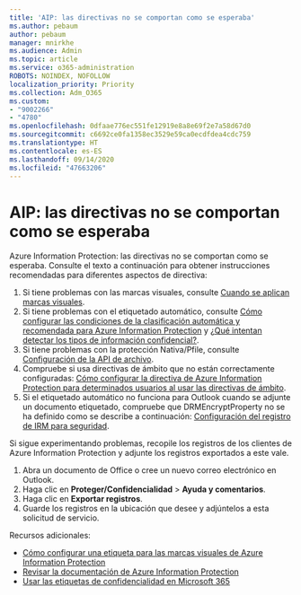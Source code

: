 ```yaml
---
title: 'AIP: las directivas no se comportan como se esperaba'
ms.author: pebaum
author: pebaum
manager: mnirkhe
ms.audience: Admin
ms.topic: article
ms.service: o365-administration
ROBOTS: NOINDEX, NOFOLLOW
localization_priority: Priority
ms.collection: Adm_O365
ms.custom:
- "9002266"
- "4780"
ms.openlocfilehash: 0dfaae776ec551fe12919e8a8e69f2e7a58d67d0
ms.sourcegitcommit: c6692ce0fa1358ec3529e59ca0ecdfdea4cdc759
ms.translationtype: HT
ms.contentlocale: es-ES
ms.lasthandoff: 09/14/2020
ms.locfileid: "47663206"
---
```

# <a name="aip-policies-not-behaving-as-expected"></a>AIP: las directivas no se comportan como se esperaba

Azure Information Protection: las directivas no se comportan como se esperaba. Consulte el texto a continuación para obtener instrucciones recomendadas para diferentes aspectos de directiva:

1. Si tiene problemas con las marcas visuales, consulte [Cuando se aplican marcas visuales](https://docs.microsoft.com/azure/information-protection/configure-policy-markings#when-visual-markings-are-applied).
2. Si tiene problemas con el etiquetado automático, consulte [Cómo configurar las condiciones de la clasificación automática y recomendada para Azure Information Protection](https://docs.microsoft.com/azure/information-protection/configure-policy-classification) y [¿Qué intentan detectar los tipos de información confidencial?](https://docs.microsoft.com/microsoft-365/compliance/sensitive-information-type-entity-definitions).
3. Si tiene problemas con la protección Nativa/Pfile, consulte [Configuración de la API de archivo](https://docs.microsoft.com/azure/information-protection/develop/file-api-configuration).
4. Compruebe si usa directivas de ámbito que no están correctamente configuradas: [Cómo configurar la directiva de Azure Information Protection para determinados usuarios al usar las directivas de ámbito](https://docs.microsoft.com/azure/information-protection/configure-policy-scope).
5. Si el etiquetado automático no funciona para Outlook cuando se adjunte un documento etiquetado, compruebe que DRMEncryptProperty no se ha definido como se describe a continuación: [Configuración del registro de IRM para seguridad](https://docs.microsoft.com/deployoffice/security/protect-sensitive-messages-and-documents-by-using-irm-in-office#office-2016-irm-registry-key-options).

Si sigue experimentando problemas, recopile los registros de los clientes de Azure Information Protection y adjunte los registros exportados a este vale.

1. Abra un documento de Office o cree un nuevo correo electrónico en Outlook.
2. Haga clic en **Proteger/Confidencialidad** > **Ayuda y comentarios**.
3. Haga clic en **Exportar registros**.
4. Guarde los registros en la ubicación que desee y adjúntelos a esta solicitud de servicio.

Recursos adicionales:

- [Cómo configurar una etiqueta para las marcas visuales de Azure Information Protection](https://docs.microsoft.com/azure/information-protection/configure-policy-markings)
- [Revisar la documentación de Azure Information Protection](https://docs.microsoft.com/azure/information-protection/what-is-information-protection)
- [Usar las etiquetas de confidencialidad en Microsoft 365](https://docs.microsoft.com/microsoft-365/compliance/sensitivity-labels-office-apps)

